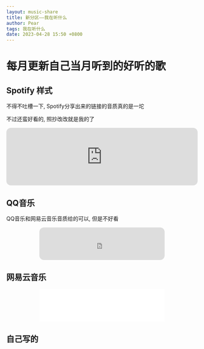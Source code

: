 ```yaml
---
layout: music-share
title: 新分区——我在听什么
author: Pear
tags: 我在听什么
date: 2023-04-28 15:50 +0800
---
```

<script>var music_list=[{music_title:"反方向的钟",music_author:"周杰伦",file_hash:"a795911ccf3490d75c7f903aba0c86c75719640482530e8119fd3162374938c4",howl:null},{music_title:"爱在西元前",music_author:"周杰伦",file_hash:"059fd067bffa9ca385901b107f5fd6cfdcf155f59c582f0f97a672537405bc52",howl:null},{music_title:"安静",music_author:"周杰伦",file_hash:"a7910e9568990d51d59e3aac69c94944abb33b1955d5eaf8f6352420274ca83d",howl:null}],vault_url="https://blog-1300514373.cos.ap-guangzhou.myqcloud.com/Music_Share/demo/";</script>

# 每月更新自己当月听到的好听的歌

## Spotify 样式

不得不吐槽一下, Spotify分享出来的链接的音质真的是一坨

不过还蛮好看的, 照抄改改就是我的了

<div align="center"><iframe style="border-radius:12px" src="https://open.spotify.com/embed/track/7KExqPOvjFzAI4d49mQxt9?utm_source=generator" width="100%" height="152" frameBorder="0" allowfullscreen="" allow="autoplay; clipboard-write; encrypted-media; fullscreen; picture-in-picture" loading="lazy"></iframe></div>

## QQ音乐

QQ音乐和网易云音乐音质给的可以, 但是不好看

<div align="center"><iframe frameborder="no" border="0" marginwidth="0" marginheight="0" width=330 height=86 style="border-radius:12px" src="https://i.y.qq.com/n2/m/outchain/player/index.html?songid=389492260"></iframe></div>

## 网易云音乐

<div align="center"><iframe frameborder="no" border="0" marginwidth="0" marginheight="0" width=330 height=86 src="//music.163.com/outchain/player?type=2&id=2009678493&auto=0&height=66"></iframe></div>

## 自己写的
